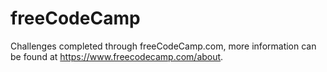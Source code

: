 # freeCodeCamp
Challenges completed through freeCodeCamp.com, more information can be found at https://www.freecodecamp.com/about.
